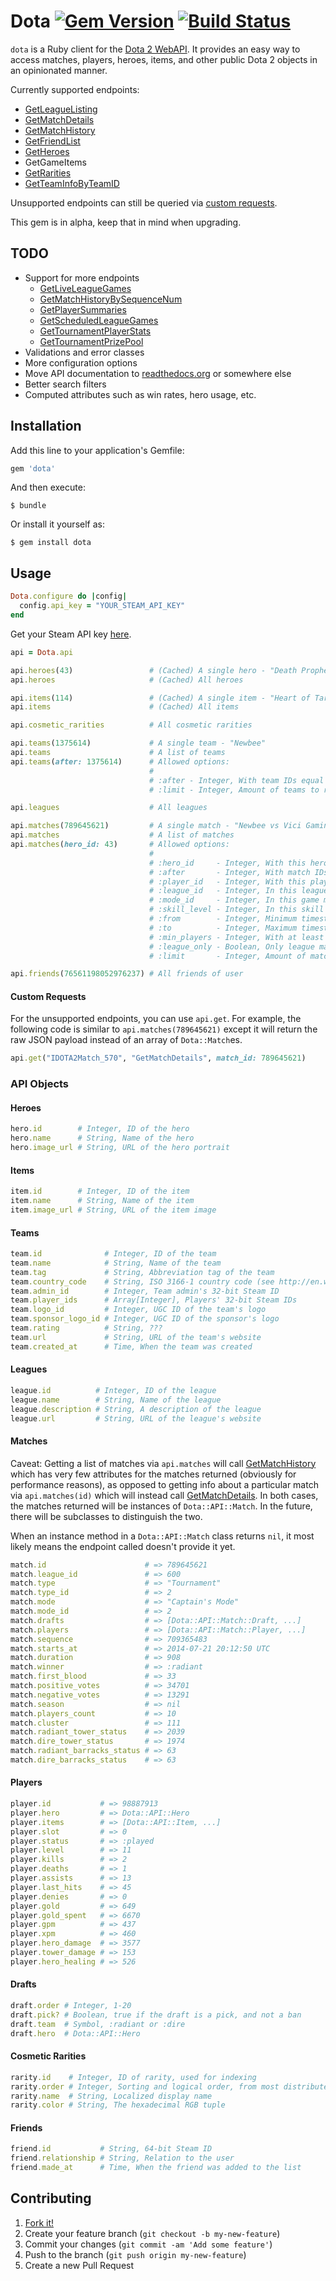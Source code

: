 # Dota [![Gem Version](https://badge.fury.io/rb/dota.svg)](http://badge.fury.io/rb/dota) [![Build Status](https://travis-ci.org/vinnicc/dota.svg?branch=master)](https://travis-ci.org/vinnicc/dota)

`dota` is a Ruby client for the [Dota 2 WebAPI](https://wiki.teamfortress.com/wiki/WebAPI#Dota_2). It provides an easy way to access matches, players, heroes, items, and other public Dota 2 objects in an opinionated manner.

Currently supported endpoints:

- [GetLeagueListing](https://wiki.teamfortress.com/wiki/WebAPI/GetLeagueListing)
- [GetMatchDetails](https://wiki.teamfortress.com/wiki/WebAPI/GetMatchDetails)
- [GetMatchHistory](https://wiki.teamfortress.com/wiki/WebAPI/GetMatchHistory)
- [GetFriendList](https://wiki.teamfortress.com/wiki/WebAPI/GetFriendList)
- [GetHeroes](https://wiki.teamfortress.com/wiki/WebAPI/GetHeroes)
- GetGameItems
- [GetRarities](https://wiki.teamfortress.com/wiki/WebAPI/GetRarities)
- [GetTeamInfoByTeamID](https://wiki.teamfortress.com/wiki/WebAPI/GetTeamInfoByTeamID)

Unsupported endpoints can still be queried via [custom requests](#custom-requests).

This gem is in alpha, keep that in mind when upgrading.

## TODO

- Support for more endpoints
  - [GetLiveLeagueGames](https://wiki.teamfortress.com/wiki/WebAPI/GetLiveLeagueGames)
  - [GetMatchHistoryBySequenceNum](https://wiki.teamfortress.com/wiki/WebAPI/GetMatchHistoryBySequenceNum)
  - [GetPlayerSummaries](https://wiki.teamfortress.com/wiki/WebAPI/GetPlayerSummaries)
  - [GetScheduledLeagueGames](https://wiki.teamfortress.com/wiki/WebAPI/GetScheduledLeagueGames)
  - [GetTournamentPlayerStats](https://wiki.teamfortress.com/wiki/WebAPI/GetTournamentPlayerStats)
  - [GetTournamentPrizePool](https://wiki.teamfortress.com/wiki/WebAPI/GetTournamentPrizePool)
- Validations and error classes
- More configuration options
- Move API documentation to [readthedocs.org](https://readthedocs.org/) or somewhere else
- Better search filters
- Computed attributes such as win rates, hero usage, etc.

## Installation

Add this line to your application's Gemfile:

```ruby
gem 'dota'
```

And then execute:

    $ bundle

Or install it yourself as:

    $ gem install dota

## Usage

```ruby
Dota.configure do |config|
  config.api_key = "YOUR_STEAM_API_KEY"
end
```

Get your Steam API key [here](http://steamcommunity.com/dev/apikey).

```ruby
api = Dota.api

api.heroes(43)                 # (Cached) A single hero - "Death Prophet"
api.heroes                     # (Cached) All heroes

api.items(114)                 # (Cached) A single item - "Heart of Tarrasque"
api.items                      # (Cached) All items

api.cosmetic_rarities          # All cosmetic rarities

api.teams(1375614)             # A single team - "Newbee"
api.teams                      # A list of teams
api.teams(after: 1375614)      # Allowed options:
                               #
                               # :after - Integer, With team IDs equal or greater than this
                               # :limit - Integer, Amount of teams to return (default is 100)

api.leagues                    # All leagues

api.matches(789645621)         # A single match - "Newbee vs Vici Gaming"
api.matches                    # A list of matches
api.matches(hero_id: 43)       # Allowed options:
                               #
                               # :hero_id     - Integer, With this hero. See Dota::API::Hero::MAPPING
                               # :after       - Integer, With match IDs equal or greater than this
                               # :player_id   - Integer, With this player (32-bit Steam ID)
                               # :league_id   - Integer, In this league. Use Dota.leagues to get a list of leagues
                               # :mode_id     - Integer, In this game mode. See Dota::API::Match::MODES
                               # :skill_level - Integer, In this skill level (ignored if :player_id is provided). See Dota::API::Match::SKILL_LEVELS
                               # :from        - Integer, Minimum timestamp
                               # :to          - Integer, Maximum timestamp
                               # :min_players - Integer, With at least this number of players
                               # :league_only - Boolean, Only league matches
                               # :limit       - Integer, Amount of matches to return (default is 100)

api.friends(76561198052976237) # All friends of user
```

#### Custom Requests

For the unsupported endpoints, you can use `api.get`. For example, the following code is similar to `api.matches(789645621)` except it will return the raw JSON payload instead of an array of `Dota::Match`es.

```ruby
api.get("IDOTA2Match_570", "GetMatchDetails", match_id: 789645621)
```

### API Objects

#### Heroes

```ruby
hero.id        # Integer, ID of the hero
hero.name      # String, Name of the hero
hero.image_url # String, URL of the hero portrait
```

#### Items

```ruby
item.id        # Integer, ID of the item
item.name      # String, Name of the item
item.image_url # String, URL of the item image
```

#### Teams

```ruby
team.id              # Integer, ID of the team
team.name            # String, Name of the team
team.tag             # String, Abbreviation tag of the team
team.country_code    # String, ISO 3166-1 country code (see http://en.wikipedia.org/wiki/ISO_3166-1#Current_codes)
team.admin_id        # Integer, Team admin's 32-bit Steam ID
team.player_ids      # Array[Integer], Players' 32-bit Steam IDs
team.logo_id         # Integer, UGC ID of the team's logo
team.sponsor_logo_id # Integer, UGC ID of the sponsor's logo
team.rating          # String, ???
team.url             # String, URL of the team's website
team.created_at      # Time, When the team was created
```

#### Leagues

```ruby
league.id          # Integer, ID of the league
league.name        # String, Name of the league
league.description # String, A description of the league
league.url         # String, URL of the league's website
```

#### Matches

Caveat: Getting a list of matches via `api.matches` will call [GetMatchHistory](https://wiki.teamfortress.com/wiki/WebAPI/GetMatchHistory) which has very few attributes for the matches returned (obviously for performance reasons), as opposed to getting info about a particular match via `api.matches(id)` which will instead call [GetMatchDetails](https://wiki.teamfortress.com/wiki/WebAPI/GetMatchDetails). In both cases, the matches returned will be instances of `Dota::API::Match`. In the future, there will be subclasses to distinguish the two.

When an instance method in a `Dota::API::Match` class returns `nil`, it most likely means the endpoint called doesn't provide it yet.

```ruby
match.id                      # => 789645621
match.league_id               # => 600
match.type                    # => "Tournament"
match.type_id                 # => 2
match.mode                    # => "Captain's Mode"
match.mode_id                 # => 2
match.drafts                  # => [Dota::API::Match::Draft, ...]
match.players                 # => [Dota::API::Match::Player, ...]
match.sequence                # => 709365483
match.starts_at               # => 2014-07-21 20:12:50 UTC
match.duration                # => 908
match.winner                  # => :radiant
match.first_blood             # => 33
match.positive_votes          # => 34701
match.negative_votes          # => 13291
match.season                  # => nil
match.players_count           # => 10
match.cluster                 # => 111
match.radiant_tower_status    # => 2039
match.dire_tower_status       # => 1974
match.radiant_barracks_status # => 63
match.dire_barracks_status    # => 63
```

#### Players

```ruby
player.id           # => 98887913
player.hero         # => Dota::API::Hero
player.items        # => [Dota::API::Item, ...]
player.slot         # => 0
player.status       # => :played
player.level        # => 11
player.kills        # => 2
player.deaths       # => 1
player.assists      # => 13
player.last_hits    # => 45
player.denies       # => 0
player.gold         # => 649
player.gold_spent   # => 6670
player.gpm          # => 437
player.xpm          # => 460
player.hero_damage  # => 3577
player.tower_damage # => 153
player.hero_healing # => 526
```

#### Drafts

```ruby
draft.order # Integer, 1-20
draft.pick? # Boolean, true if the draft is a pick, and not a ban
draft.team  # Symbol, :radiant or :dire
draft.hero  # Dota::API::Hero
```

#### Cosmetic Rarities

```ruby
rarity.id    # Integer, ID of rarity, used for indexing
rarity.order # Integer, Sorting and logical order, from most distributed to least
rarity.name  # String, Localized display name
rarity.color # String, The hexadecimal RGB tuple
```

#### Friends

```ruby
friend.id           # String, 64-bit Steam ID
friend.relationship # String, Relation to the user
friend.made_at      # Time, When the friend was added to the list
```

## Contributing

1. [Fork it!](https://github.com/vinnicc/dota/fork)
2. Create your feature branch (`git checkout -b my-new-feature`)
3. Commit your changes (`git commit -am 'Add some feature'`)
4. Push to the branch (`git push origin my-new-feature`)
5. Create a new Pull Request
